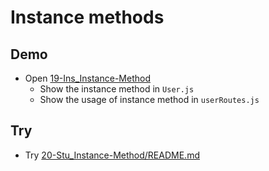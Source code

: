 # Instance methods

## Demo

- Open [19-Ins_Instance-Method](../../01-Activities/19-Ins_Instance-Method)
  - Show the instance method in `User.js`
  - Show the usage of instance method in `userRoutes.js`

## Try

- Try [20-Stu_Instance-Method/README.md](../../01-Activities/20-Stu_Instance-Method/README.md)

